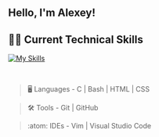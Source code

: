 ## Hello, I'm Alexey!

## 🧑‍💻 Current Technical Skills

[![My Skills](https://skillicons.dev/icons?i=linux,windows,c,html,css,py,github,gitlab,vscode,vim)](https://skillicons.dev)

<br>

> :desktop_computer:  Languages - C | Bash | HTML | CSS

> :hammer_and_wrench:  Tools - Git | GitHub

> :atom:  IDEs - Vim | Visual Studio Code

<br>
